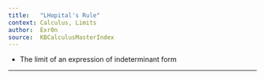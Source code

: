 ```yaml
---
title:   "LHopital's Rule"
context: Calculus, Limits
author:  Exr0n
source:  KBCalculusMasterIndex
---
```


- The limit of an expression of indeterminant form 

---
